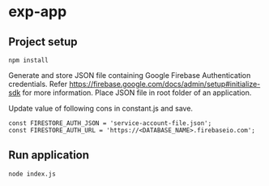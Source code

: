 # exp-app

## Project setup
```
npm install
```

Generate and store JSON file containing Google Firebase Authentication credentials. Refer https://firebase.google.com/docs/admin/setup#initialize-sdk for more information.
Place JSON file in root folder of an application.

Update value of following cons in constant.js and save.
```
const FIRESTORE_AUTH_JSON = 'service-account-file.json';
const FIRESTORE_AUTH_URL = 'https://<DATABASE_NAME>.firebaseio.com';
```

## Run application
```
node index.js
```
